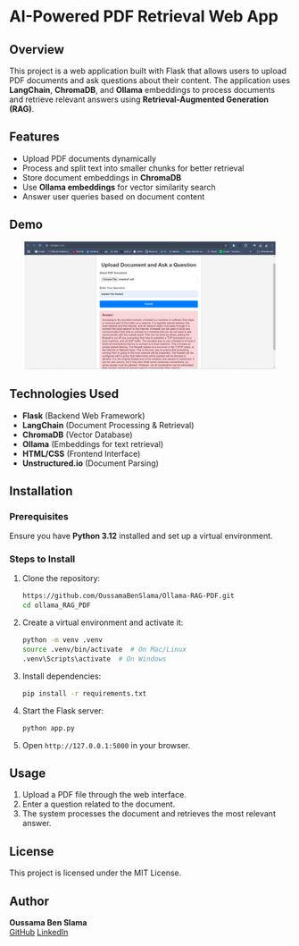 # AI-Powered PDF Retrieval Web App

## Overview
This project is a web application built with Flask that allows users to upload PDF documents and ask questions about their content. The application uses **LangChain**, **ChromaDB**, and **Ollama** embeddings to process documents and retrieve relevant answers using **Retrieval-Augmented Generation (RAG)**.

## Features
- Upload PDF documents dynamically
- Process and split text into smaller chunks for better retrieval
- Store document embeddings in **ChromaDB**
- Use **Ollama embeddings** for vector similarity search
- Answer user queries based on document content

## Demo
<p align="center">
    <img src="./images/capture.png" width="450">
</p>

## Technologies Used
- **Flask** (Backend Web Framework)
- **LangChain** (Document Processing & Retrieval)
- **ChromaDB** (Vector Database)
- **Ollama** (Embeddings for text retrieval)
- **HTML/CSS** (Frontend Interface)
- **Unstructured.io** (Document Parsing)

## Installation
### Prerequisites
Ensure you have **Python 3.12** installed and set up a virtual environment.

### Steps to Install
1. Clone the repository:
   ```bash
   https://github.com/OussamaBenSlama/Ollama-RAG-PDF.git
   cd ollama_RAG_PDF
   ```
2. Create a virtual environment and activate it:
   ```bash
   python -m venv .venv
   source .venv/bin/activate  # On Mac/Linux
   .venv\Scripts\activate  # On Windows
   ```
3. Install dependencies:
   ```bash
   pip install -r requirements.txt
   ```
4. Start the Flask server:
   ```bash
   python app.py
   ```
5. Open `http://127.0.0.1:5000` in your browser.

## Usage
1. Upload a PDF file through the web interface.
2. Enter a question related to the document.
3. The system processes the document and retrieves the most relevant answer.

## License
This project is licensed under the MIT License.

## Author
**Oussama Ben Slama**  
[GitHub](https://github.com/OussamaBenSlama) 
[LinkedIn](https://www.linkedin.com/in/oussama-ben-slama/)

